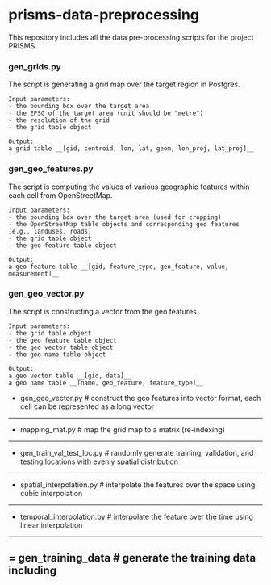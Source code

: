 # prisms-data-preprocessing
This repository includes all the data pre-processing scripts for the project PRISMS.

### gen_grids.py
The script is generating a grid map over the target region in Postgres.
```
Input parameters:
- the bounding box over the target area
- the EPSG of the target area (unit should be "metre")
- the resolution of the grid
- the grid table object

Output:
a grid table __[gid, centroid, lon, lat, geom, lon_proj, lat_proj]__
```

### gen_geo_features.py
The script is computing the values of various geographic features within each cell from OpenStreetMap.
```
Input parameters:
- the bounding box over the target area (used for cropping)
- the OpenStreetMap table objects and corresponding geo features (e.g., landuses, roads)
- the grid table object
- the geo feature table object

Output:
a geo feature table __[gid, feature_type, geo_feature, value, measurement]__
```

### gen_geo_vector.py
The script is constructing a vector from the geo features
```
Input parameters:
- the grid table object
- the geo feature table object
- the geo vector table object
- the geo name table object

Output:
a geo vector table __[gid, data]__
a geo name table __[name, geo_feature, feature_type]__
```


- gen_geo_vector.py  # construct the geo features into vector format, each cell can be represented as a long vector
------

- mapping_mat.py  # map the grid map to a matrix (re-indexing)
------

- gen_train_val_test_loc.py  # randomly generate training, validation, and testing locations with evenly spatial distribution
------

- spatial_interpolation.py  # interpolate the features over the space using cubic interpolation
------

- temporal_interpolation.py  # interpolate the feature over the time using linear interpolation
------

= gen_training_data  # generate the training data including
------
